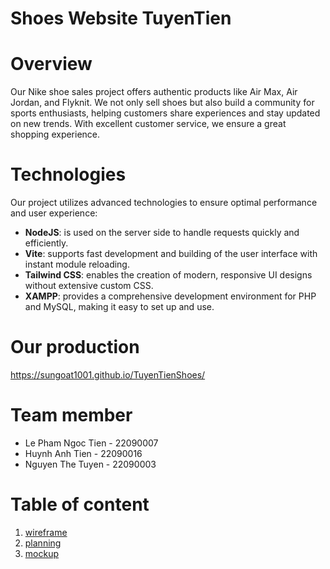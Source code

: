 # Shoes Website TuyenTien

# Overview
Our Nike shoe sales project offers authentic products like Air Max, Air Jordan, and Flyknit. We not only sell shoes but also build a community for sports enthusiasts, helping customers share experiences and stay updated on new trends. With excellent customer service, we ensure a great shopping experience.

# Technologies
Our project utilizes advanced technologies to ensure optimal performance and user experience:
  - **NodeJS**: is used on the server side to handle requests quickly and efficiently.
  - **Vite**: supports fast development and building of the user interface with instant module reloading.
  - **Tailwind CSS**: enables the creation of modern, responsive UI designs without extensive custom CSS.
  - **XAMPP**: provides a comprehensive development environment for PHP and MySQL, making it easy to set up and use.

# Our production
https://sungoat1001.github.io/TuyenTienShoes/

# Team member

- Le Pham Ngoc Tien - 22090007
- Huynh Anh Tien - 22090016
- Nguyen The Tuyen - 22090003

# Table of content

1. [wireframe](./wireframe/README.md)
2. [planning](./planning/README.md)
3. [mockup](./mockup/)
